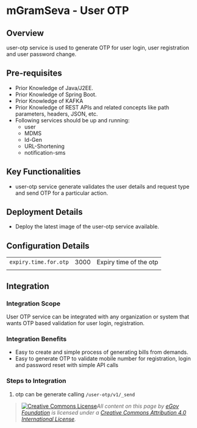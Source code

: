# mGramSeva - User OTP

## **Overview**

user-otp service is used to generate OTP for user login, user registration and user password change.

## **Pre-requisites**

* Prior Knowledge of Java/J2EE.
* Prior Knowledge of Spring Boot.
* Prior Knowledge of KAFKA
* Prior Knowledge of REST APIs and related concepts like path parameters, headers, JSON, etc.
* Following services should be up and running:
  * user
  * MDMS
  * Id-Gen
  * URL-Shortening
  * notification-sms

## **Key Functionalities**

* user-otp service generate validates the user details and request type and send OTP for a particular action.

## **Deployment Details**

* Deploy the latest image of the user-otp service available.

## **Configuration Details**

|                       |      |                        |
| --------------------- | ---- | ---------------------- |
| `expiry.time.for.otp` | 3000 | Expiry time of the otp |
|                       |      |                        |

## Integration

### Integration Scope

User OTP service can be integrated with any organization or system that wants OTP based validation for user login, registration.

### Integration Benefits

* Easy to create and simple process of generating bills from demands.
* Easy to generate OTP to validate mobile number for registration, login and password reset with simple API calls

### Steps to Integration

1. otp can be generate calling `/user-otp/v1/_send`

> [![Creative Commons License](https://i.creativecommons.org/l/by/4.0/80x15.png)_​_](http://creativecommons.org/licenses/by/4.0/)_All content on this page by_ [_eGov Foundation_](https://egov.org.in/) _is licensed under a_ [_Creative Commons Attribution 4.0 International License_](http://creativecommons.org/licenses/by/4.0/)_._
